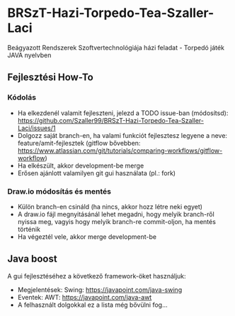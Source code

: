 # BRSzT-Hazi-Torpedo-Tea-Szaller-Laci
Beágyazott Rendszerek Szoftvertechnológiája házi feladat - Torpedó játék JAVA nyelvben

## Fejlesztési How-To
### Kódolás
 - Ha elkezdenél valamit fejleszteni, jelezd a TODO issue-ban (módosítsd): https://github.com/Szaller99/BRSzT-Hazi-Torpedo-Tea-Szaller-Laci/issues/1
 - Dolgozz saját branch-en, ha valami funkciót fejlesztesz legyene a neve: feature/amit-fejlesztek (gitflow bővebben: https://www.atlassian.com/git/tutorials/comparing-workflows/gitflow-workflow)
 - Ha elkészült, akkor development-be merge
 - Erősen ajánlott valamilyen git gui használata (pl.: fork)

 ### Draw.io módosítás és mentés
 - Külön branch-en csináld (ha nincs, akkor hozz létre neki egyet)
 - A draw.io fájl megnyitásánál lehet megadni, hogy melyik branch-ről nyissa meg, vagyis hogy melyik branch-re commit-oljon, ha mentés történik
 - Ha végeztél vele, akkor merge development-be

 ## Java boost
 A gui fejlesztéséhez a következő framework-öket használjuk:
  - Megjelentések: Swing: https://javapoint.com/java-swing
  - Eventek: AWT: https://javapoint.com/java-awt
  - A felhasznált dolgokkal ez a lista még bővülni fog...  

